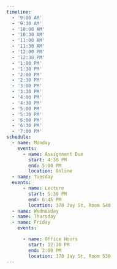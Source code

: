 ```yaml
---
timeline:
  - '9:00 AM'
  - '9:30 AM'
  - '10:00 AM'
  - '10:30 AM'
  - '11:00 AM'
  - '11:30 AM'
  - '12:00 PM'
  - '12:30 PM'
  - '1:00 PM'
  - '1:30 PM'
  - '2:00 PM'
  - '2:30 PM'
  - '3:00 PM'
  - '3:30 PM'
  - '4:00 PM'
  - '4:30 PM'
  - '5:00 PM'
  - '5:30 PM'
  - '6:00 PM'
  - '6:30 PM'
  - '7:00 PM'
schedule:
  - name: Monday
    events:
      - name: Assignment Due
        start: 4:30 PM
        end: 5:00 PM
        location: Online
  - name: Tuesday
  events:
      - name: Lecture
        start: 5:30 PM
        end: 6:45 PM
        location: 370 Jay St, Room 540
  - name: Wednesday
  - name: Thursday
  - name: Friday
    events:

      - name: Office Hours
        start: 12:30 PM
        end: 2:00 PM
        location: 370 Jay St, Room 530
---
```

